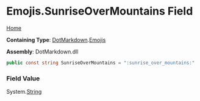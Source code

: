 # Emojis\.SunriseOverMountains Field

[Home](../../../README.md)

**Containing Type**: [DotMarkdown](../../README.md)\.[Emojis](../README.md)

**Assembly**: DotMarkdown\.dll

```csharp
public const string SunriseOverMountains = ":sunrise_over_mountains:"
```

### Field Value

System\.[String](https://docs.microsoft.com/en-us/dotnet/api/system.string)